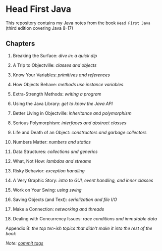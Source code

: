 # Head First Java

This repository contains my Java notes from the book `Head First Java` (third
edition covering Java 8-17)

## Chapters

1. Breaking the Surface: *dive in: a quick dip*

2. A Trip to Objectville: *classes and objects*

3. Know Your Variables: *primitives and references*

4. How Objects Behave: *methods use instance variables*

5. Extra-Strength Methods: *writing a program*

6. Using the Java Library: *get to know the Java API*

7. Better Living in Objectville: *inheritance and polymorphism*

8. Serious Polymorphism: *interfaces and abstract classes*

9. Life and Death of an Object: *constructors and garbage collectors*

10. Numbers Matter: *numbers and statics*

11. Data Structures: *collections and generics*

12. What, Not How: *lambdas and streams*

13. Risky Behavior: *exception handling*

14. A Very Graphic Story: *intro to GUI, event handling, and inner classes*

15. Work on Your Swing: *using swing*

16. Saving Objects (and Text): *serialization and file I/O*

17. Make a Connection: *networking and threads*

18. Dealing with Concurrency Issues: *race conditions and immutable data*

Appendix B: *the top ten-ish topics that didn't make it into the rest of the book*

*Note: [commit tags](https://bit.ly/commit-tags)*
